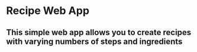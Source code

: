 <h1>Recipe Web App</h1>
<h2>This simple web app allows you to create recipes with varying numbers of steps and ingredients</h2>
<br>
